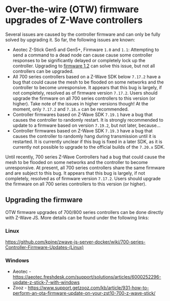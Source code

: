 # Over-the-wire (OTW) firmware upgrades of Z-Wave controllers

Several issues are caused by the controller firmware and can only be fully solved by upgrading it. So far, the following issues are known:

- Aeotec Z-Stick Gen5 and Gen5+, Firmware `1.0` and `1.1`: Attempting to send a command to a dead node can cause cause some controller responses to be significantly delayed or completely lock up the controller. Upgrading to [firmware 1.2](https://aeotec.freshdesk.com/support/solutions/articles/6000252294-z-stick-gen5-v1-02-firmware-update) can solve this issue, but not all controllers can be upgraded.
- All 700 series controllers based on a Z-Wave SDK below `7.17.2` have a bug that could cause the mesh to be flooded on some networks and the controller to become unresponsive. It appears that this bug is largely, if not completely, resolved as of firmware version `7.17.2`. Users should upgrade the firmware on all 700 series controllers to this version (or higher). Take note of the issues in higher versions though! At the moment, only `7.17.2` and `7.18.x` can be recommended.
- Controller firmwares based on Z-Wave SDK `7.19.1` have a bug that causes the controller to randomly restart. It is strongly recommended to update to a firmware based on version `7.19.2`, but not later, because...
- Controller firmwares based on Z-Wave SDK `7.19.3` have a bug that causes the controller to randomly hang during transmission until it is restarted. It is currently unclear if this bug is fixed in a later SDK, as it is currently not possible to upgrade to the official builds of the `7.20.x` SDK.

Until recently, 700 series Z-Wave Controllers had a bug that could cause the mesh to be flooded on some networks and the controller to become unresponsive. At present, all 700 series controllers share the same firmware and are subject to this bug. It appears that this bug is largely, if not completely, resolved as of firmware version `7.17.2`. Users should upgrade the firmware on all 700 series controllers to this version (or higher).

## Upgrading the firmware

OTW firmware upgrades of 700/800 series controllers can be done directly with Z-Wave JS. More details can be found under the following links:

### Linux

https://github.com/kpine/zwave-js-server-docker/wiki/700-series-Controller-Firmware-Updates-(Linux)

### Windows

- Aeotec - https://aeotec.freshdesk.com/support/solutions/articles/6000252296-update-z-stick-7-with-windows
- Zooz - https://www.support.getzooz.com/kb/article/931-how-to-perform-an-ota-firmware-update-on-your-zst10-700-z-wave-stick/
